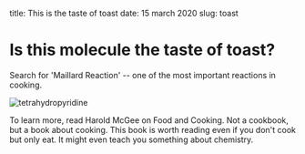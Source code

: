 title: This is the taste of toast
date: 15 march 2020
slug: toast


# Is this molecule the taste of toast?

Search for 'Maillard Reaction' -- one of the most important reactions in cooking. 

![tetrahydropyridine](https://upload.wikimedia.org/wikipedia/commons/thumb/b/b8/6-Acetyl-2%2C3%2C4%2C5-tetrahydropyridine.png/250px-6-Acetyl-2%2C3%2C4%2C5-tetrahydropyridine.png)

To learn more, read Harold McGee on Food and Cooking. Not a cookbook, but a book about cooking. 
This book is worth reading even if you don't cook but only eat. It might even teach you something about chemistry.
